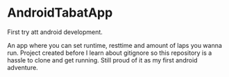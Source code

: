# AndroidTabatApp

First try att android development.

An app where you can set runtime, resttime and amount of laps you wanna run.
Project created before I learn about gitignore so this repository is a hassle to clone and get running.
Still proud of it as my first android adventure.

